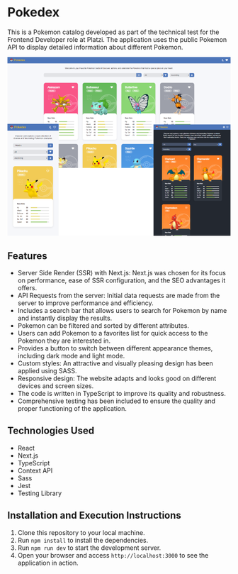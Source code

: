 # Pokedex

This is a Pokemon catalog developed as part of the technical test for the Frontend Developer role at Platzi. The application uses the public Pokemon API to display detailed information about different Pokemon.

<div align="center">
  <img src="./public/images/pokedex.png" alt="Image" />
</div>

## Features

-  Server Side Render (SSR) with Next.js: Next.js was chosen for its focus on performance, ease of SSR configuration, and the SEO advantages it offers.
-  API Requests from the server: Initial data requests are made from the server to improve performance and efficiency.
-  Includes a search bar that allows users to search for Pokemon by name and instantly display the results.
-  Pokemon can be filtered and sorted by different attributes.
-  Users can add Pokemon to a favorites list for quick access to the Pokemon they are interested in.
-  Provides a button to switch between different appearance themes, including dark mode and light mode.
-  Custom styles: An attractive and visually pleasing design has been applied using SASS.
-  Responsive design: The website adapts and looks good on different devices and screen sizes.
-  The code is written in TypeScript to improve its quality and robustness.
-  Comprehensive testing has been included to ensure the quality and proper functioning of the application.

## Technologies Used

-  React
-  Next.js
-  TypeScript
-  Context API
-  Sass
-  Jest
-  Testing Library

## Installation and Execution Instructions

1. Clone this repository to your local machine.
2. Run `npm install` to install the dependencies.
3. Run `npm run dev` to start the development server.
4. Open your browser and access `http://localhost:3000` to see the application in action.
